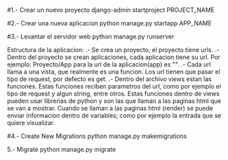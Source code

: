 #1.- Crear un nuevo proyecto
django-admin startproject PROJECT_NAME

#2.- Crear una nueva aplicacion
python manage.py startapp APP_NAME

#3.- Levantar el servidor web
python manage.py runserver

Estructura de la aplicacion:
.- Se crea un proyecto, el proyecto tiene urls.
.- Dentro del proyecto se crean aplicaciones, cada aplicacion tiene su url. 
Por ejemplo: Proyecto/App para la url de la aplicacion(app) es "".
.- Cada url llama a una vista, que realmente es una funcion. Los url tienen que pasar el tipo de request, por defecto es get.
.- Dentro del archivo views estan las funciones. Estas funciones reciben parametros del url, como por ejemplo el tipo de request y algun string, entre otros. Estas funciones dentro de views pueden usar librerias de python y son las que llaman a las paginas html que se van a mostrar. Cuando se llaman a las paginas html (render) se puede enviar informacion dentro de variables; como por ejemplo la entrada que se quiere visualizar.

#4.- Create New Migrations
python manage.py makemigrations

5.- Migrate
python manage.py migrate